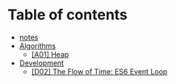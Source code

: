 # Table of contents

* [notes](README.md)
* [Algorithms](algorithms/README.md)
  * [\[A01\] Heap](algorithms/a01-heap.md)
* [Development](development/README.md)
  * [\[D02\] The Flow of Time: ES6 Event Loop](development/d02-the-flow-of-time.md)

